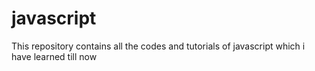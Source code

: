 # javascript
This repository contains all the codes and tutorials of javascript which i have learned till now
